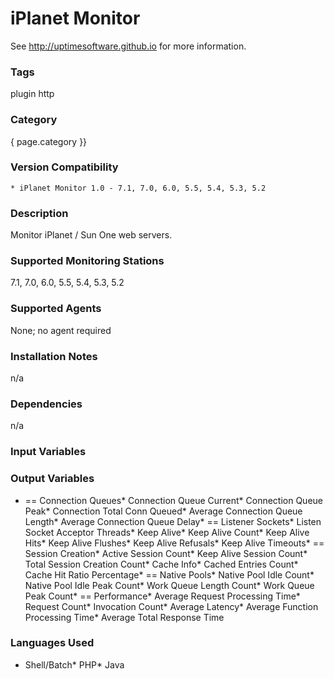 # iPlanet Monitor

See http://uptimesoftware.github.io for more information.

### Tags 
 plugin   http  

### Category

{ page.category }}

### Version Compatibility


  
    * iPlanet Monitor 1.0 - 7.1, 7.0, 6.0, 5.5, 5.4, 5.3, 5.2
  


### Description
Monitor iPlanet / Sun One web servers.


### Supported Monitoring Stations

7.1, 7.0, 6.0, 5.5, 5.4, 5.3, 5.2

### Supported Agents
None; no agent required

### Installation Notes
<p>n/a</p>


### Dependencies
<p>n/a</p>


### Input Variables


### Output Variables

* == Connection Queues* Connection Queue Current* Connection Queue Peak* Connection Total Conn Queued* Average Connection Queue Length* Average Connection Queue Delay* == Listener Sockets* Listen Socket Acceptor Threads* Keep Alive* Keep Alive Count* Keep Alive Hits* Keep Alive Flushes* Keep Alive Refusals* Keep Alive Timeouts* == Session Creation* Active Session Count* Keep Alive Session Count* Total Session Creation Count* Cache Info* Cached Entries Count* Cache Hit Ratio Percentage* == Native Pools* Native Pool Idle Count* Native Pool Idle Peak Count* Work Queue Length Count* Work Queue Peak Count* == Performance* Average Request Processing Time* Request Count* Invocation Count* Average Latency* Average Function Processing Time* Average Total Response Time

### Languages Used
* Shell/Batch* PHP* Java

